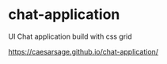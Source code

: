 # chat-application
UI Chat application build with css grid


https://caesarsage.github.io/chat-application/

